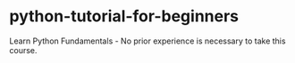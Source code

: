 # python-tutorial-for-beginners
Learn Python Fundamentals - No prior experience is necessary to take this course.
